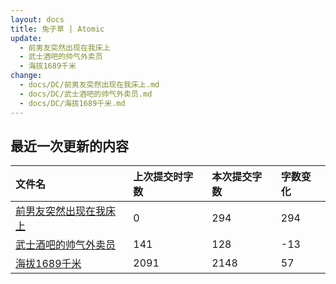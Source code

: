 ```yaml
---
layout: docs
title: 兔子草 | Atomic
update: 
  - 前男友突然出现在我床上
  - 武士酒吧的帅气外卖员
  - 海拔1689千米
change:
  - docs/DC/前男友突然出现在我床上.md
  - docs/DC/武士酒吧的帅气外卖员.md
  - docs/DC/海拔1689千米.md
---
```


## 最近一次更新的内容

|文件名|上次提交时字数|本次提交字数|字数变化|
|:-|:-|:-|:-|
|[前男友突然出现在我床上](DC/前男友突然出现在我床上.md)|0|294|294|
|[武士酒吧的帅气外卖员](DC/武士酒吧的帅气外卖员.md)|141|128|-13|
|[海拔1689千米](DC/海拔1689千米.md)|2091|2148|57|

